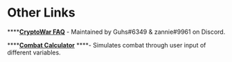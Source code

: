 # Other Links

\*\*\*\*[**CryptoWar FAQ**](https://www.CryptoWar-faq.com/index.html) - Maintained by Guhs\#6349 & zannie\#9961 on Discord.

\*\*\*\*[**Combat Calculator**](https://wax-dapps.site/crypto-blades/combat) ****- Simulates combat through user input of different variables.

